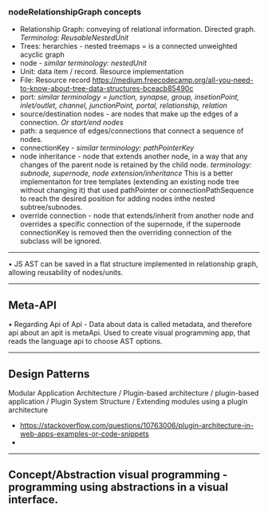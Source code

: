 ### nodeRelationshipGraph concepts

- Relationship Graph: conveying of relational information. Directed graph. _Terminolog: ReusableNestedUnit_
- Trees: herarchies - nested treemaps = is a connected unweighted acyclic graph
- node - _similar terminology: nestedUnit_
- Unit: data item / record. Resource implementation
- File: Resource record
https://medium.freecodecamp.org/all-you-need-to-know-about-tree-data-structures-bceacb85490c
- port: _similar terminology = junction, synapse, group, insetionPoint, inlet/outlet, channel, junctionPoint, portal, relationship, relation_
- source/destination nodes - are nodes that make up the edges of a connection. _Or start/end nodes_
- path: a sequence of edges/connections that connect a sequence of nodes.
- connectionKey - _similar terminology: pathPointerKey_
- node inheritance - node that extends another node, in a way that any changes of the parent node is retained by the child node. _terminology: subnode, supernode, node extension/inheritance_ 
This is a better implementaiton for tree templates (extending an existing node tree without changing it) that used pathPointer or connectionPathSequence to reach the desired position for adding nodes inthe nested subtree/subnodes.
- override connection - node that extends/inherit from another node and overrides a specific connection of the supernode, if the supernode connectionKey is removed then the overriding connection of the subclass will be ignored.
____
• JS AST can be saved in a flat structure implemented in relationship graph, allowing reusability of nodes/units.
___
## Meta-API 
• Regarding Api of Api - Data about data is called metadata, and therefore api about an apit is metaApi. Used to create visual programming app, that reads the language api to choose AST options.
___
## Design Patterns
Modular Application Architecture / Plugin-based architecture / plugin-based application / Plugin System Structure / Extending modules using a plugin architecture
- https://stackoverflow.com/questions/10763006/plugin-architecture-in-web-apps-examples-or-code-snippets
- 
___
## Concept/Abstraction visual programming - programming using abstractions in a visual interface.